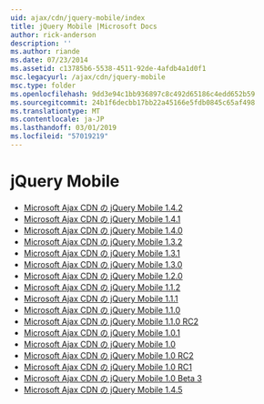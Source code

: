 ```yaml
---
uid: ajax/cdn/jquery-mobile/index
title: jQuery Mobile |Microsoft Docs
author: rick-anderson
description: ''
ms.author: riande
ms.date: 07/23/2014
ms.assetid: c13785b6-5538-4511-92de-4afdb4a1d0f1
msc.legacyurl: /ajax/cdn/jquery-mobile
msc.type: folder
ms.openlocfilehash: 9dd3e94c1bb936897c8c492d65186c4edd652b59
ms.sourcegitcommit: 24b1f6decbb17bb22a45166e5fdb0845c65af498
ms.translationtype: MT
ms.contentlocale: ja-JP
ms.lasthandoff: 03/01/2019
ms.locfileid: "57019219"
---
```

<a name="jquery-mobile"></a>jQuery Mobile
====================
- [Microsoft Ajax CDN の jQuery Mobile 1.4.2](cdnjquerymobile142.md)
- [Microsoft Ajax CDN の jQuery Mobile 1.4.1](cdnjquerymobile141.md)
- [Microsoft Ajax CDN の jQuery Mobile 1.4.0](cdnjquerymobile140.md)
- [Microsoft Ajax CDN の jQuery Mobile 1.3.2](cdnjquerymobile132.md)
- [Microsoft Ajax CDN の jQuery Mobile 1.3.1](cdnjquerymobile131.md)
- [Microsoft Ajax CDN の jQuery Mobile 1.3.0](cdnjquerymobile130.md)
- [Microsoft Ajax CDN の jQuery Mobile 1.2.0](cdnjquerymobile120.md)
- [Microsoft Ajax CDN の jQuery Mobile 1.1.2](cdnjquerymobile112.md)
- [Microsoft Ajax CDN の jQuery Mobile 1.1.1](cdnjquerymobile111.md)
- [Microsoft Ajax CDN の jQuery Mobile 1.1.0](cdnjquerymobile110.md)
- [Microsoft Ajax CDN の jQuery Mobile 1.1.0 RC2](cdnjquerymobile110rc2.md)
- [Microsoft Ajax CDN の jQuery Mobile 1.0.1](cdnjquerymobile101.md)
- [Microsoft Ajax CDN の jQuery Mobile 1.0](cdnjquerymobile10.md)
- [Microsoft Ajax CDN の jQuery Mobile 1.0 RC2](cdnjquerymobile10rc2.md)
- [Microsoft Ajax CDN の jQuery Mobile 1.0 RC1](cdnjquerymobile10rc1.md)
- [Microsoft Ajax CDN の jQuery Mobile 1.0 Beta 3](cdnjquerymobile10b3.md)
- [Microsoft Ajax CDN の jQuery Mobile 1.4.5](cdnjquerymobile145.md)
